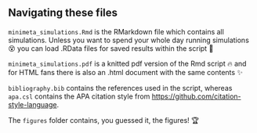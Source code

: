 ## Navigating these files

`minimeta_simulations.Rmd` is the RMarkdown file which contains all simulations. Unless you want to spend your whole day running simulations :dizzy_face:	you can load .RData files for saved results within the script :100:

`minimeta_simulations.pdf` is a knitted pdf version of the Rmd script :fire: and for HTML fans there is also an .html document with the same contents :sparkles:

`bibliography.bib` contains the references used in the script, whereas `apa.csl` contains the APA citation style from https://github.com/citation-style-language.

The `figures` folder contains, you guessed it, the figures! :trophy:
